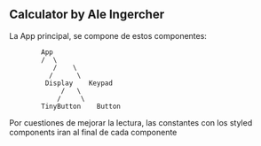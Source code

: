 Calculator by Ale Ingercher
---------------------------------
La App principal, se compone de estos componentes:

			App
			/  \
		       /    \
		      /      \
	         Display    Keypad
			     /   \
			    /	  \
		    TinyButton    Button

Por cuestiones de mejorar la lectura, las constantes con los styled components
iran al final de cada componente
